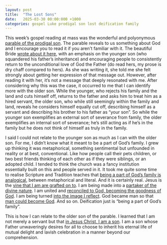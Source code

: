 ```yaml
---
layout: post
title:  "The Lost Sons"
date:   2025-03-30 00:00:000 +1000
categories: gospel Luke prodigal son lost deification family
---
```

This week’s gospel reading at mass was the wonderful and polyonymous [parable of the prodigal son](https://www.biblegateway.com/passage/?search=Luke%2015:1-3,Luke%2015:11-32&version=NIV). The parable reveals to us something about God and I encourage you to read it if you aren't familiar with it. The beautiful Bride [wrote about it here](https://open.substack.com/pub/eringillard/p/mercy-and-love-overflowing-in-lent?r=d16yk&utm_campaign=post&utm_medium=web&showWelcomeOnShare=false), with an emphasis on the younger son (who squandered his father’s inheritance) and encouraging people to consistently return to the unconditional love of God the Father (do read hers, my prose is dry chaff compared to hers). As she was writing it, she told me she felt strongly about getting her expression of that message out. However, after reading it with her, it’s not a message that deeply resonated with me. After considering why this was the case, it occurred to me that I can identify more with the older son. While the younger, who rejects his family and the land and cuts himself off, returns to the father and asks him to treat him as a hired servant, the older son, who while still seemingly within the family and land, reveals he considers himself equally cut off, describing himself as a servant and describing his brother to his father as “your son”. So while the younger son exemplifies an external sort of severance from family, the older exemplifies an internal sort of severance; he’s still acting as if he’s in the family but he does not think of himself as truly in the family. 

I said I could not relate to the younger son as much as I can with the older son. For me, I didn’t know what it meant to be a part of God’s family. I grew up thinking it was metaphorical, something sentimental but unfounded in reality or at best, conventional. Like how people call their pets children, or two best friends thinking of each other as if they were siblings, or an adopted child. I tended to think the church was a fancy institution essentially built on this and people served in it. It took me quite some time to realise Scripture and Tradition teaches that [being a part of God’s family is analogical](https://www.amazon.com.au/Christ-Alive-Me-Living-Mystical/dp/1645851389), between metaphorical and literal. And it is certainly real. Jesus is the [vine that I am are grafted on to](https://www.biblegateway.com/passage/?search=John%2015:1-17&version=NIV). I am being made into a [partaker of the divine nature](https://www.biblegateway.com/passage/?search=2%20Peter%201%3A3-5&version=NIV). I am united and [reconciled to God, becoming the goodness of God](https://www.biblegateway.com/passage/?search=2%20Corinthians%205%3A17-21&version=NIV). I am being turned [into the image I reflect](https://www.biblegateway.com/passage/?search=2%20corinthians%203%3A18&version=NIV). God became man so that [man could become God](https://ia904509.us.archive.org/1/items/athanasius-incarnation-of-the-word/St%20Athanasius%20On%20the%20Incarnation.pdf). And so on. Deification just is “being a part of God’s family”.

This is how I can relate to the older son of the parable. I learned that I am not merely a servant but that [in Jesus Christ, I am a son](https://www.vatican.va/content/catechism/en/part_one/section_two/chapter_two/artcile_3.html). I am a son whose Father unwaveringly desires for all to choose to inherit his eternal life of mutual delight and lavish celebration in a manner beyond our comprehension.